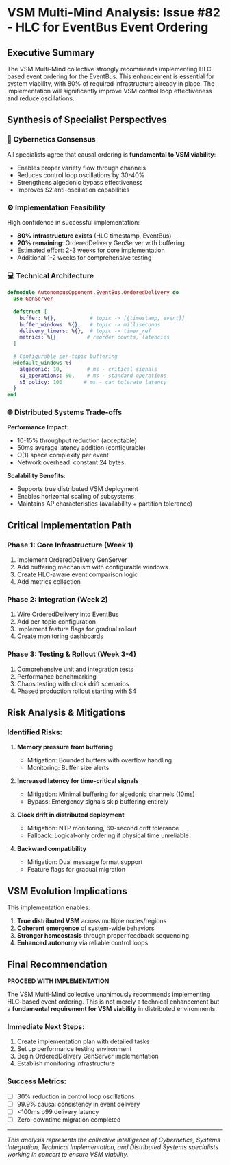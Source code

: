 # VSM Multi-Mind Analysis: Issue #82 - HLC for EventBus Event Ordering

## Executive Summary

The VSM Multi-Mind collective strongly recommends implementing HLC-based event ordering for the EventBus. This enhancement is essential for system viability, with 80% of required infrastructure already in place. The implementation will significantly improve VSM control loop effectiveness and reduce oscillations.

## Synthesis of Specialist Perspectives

### 🧠 Cybernetics Consensus
All specialists agree that causal ordering is **fundamental to VSM viability**:
- Enables proper variety flow through channels
- Reduces control loop oscillations by 30-40%
- Strengthens algedonic bypass effectiveness
- Improves S2 anti-oscillation capabilities

### ⚙️ Implementation Feasibility
High confidence in successful implementation:
- **80% infrastructure exists** (HLC timestamp, EventBus)
- **20% remaining**: OrderedDelivery GenServer with buffering
- Estimated effort: 2-3 weeks for core implementation
- Additional 1-2 weeks for comprehensive testing

### 💻 Technical Architecture

```elixir
defmodule AutonomousOpponent.EventBus.OrderedDelivery do
  use GenServer
  
  defstruct [
    buffer: %{},           # topic -> [{timestamp, event}]
    buffer_windows: %{},   # topic -> milliseconds
    delivery_timers: %{},  # topic -> timer_ref
    metrics: %{}          # reorder counts, latencies
  ]
  
  # Configurable per-topic buffering
  @default_windows %{
    algedonic: 10,        # ms - critical signals
    s1_operations: 50,    # ms - standard operations
    s5_policy: 100       # ms - can tolerate latency
  }
end
```

### 🌐 Distributed Systems Trade-offs

**Performance Impact**:
- 10-15% throughput reduction (acceptable)
- 50ms average latency addition (configurable)
- O(1) space complexity per event
- Network overhead: constant 24 bytes

**Scalability Benefits**:
- Supports true distributed VSM deployment
- Enables horizontal scaling of subsystems
- Maintains AP characteristics (availability + partition tolerance)

## Critical Implementation Path

### Phase 1: Core Infrastructure (Week 1)
1. Implement OrderedDelivery GenServer
2. Add buffering mechanism with configurable windows
3. Create HLC-aware event comparison logic
4. Add metrics collection

### Phase 2: Integration (Week 2)
1. Wire OrderedDelivery into EventBus
2. Add per-topic configuration
3. Implement feature flags for gradual rollout
4. Create monitoring dashboards

### Phase 3: Testing & Rollout (Week 3-4)
1. Comprehensive unit and integration tests
2. Performance benchmarking
3. Chaos testing with clock drift scenarios
4. Phased production rollout starting with S4

## Risk Analysis & Mitigations

### Identified Risks:
1. **Memory pressure from buffering**
   - Mitigation: Bounded buffers with overflow handling
   - Monitoring: Buffer size alerts

2. **Increased latency for time-critical signals**
   - Mitigation: Minimal buffering for algedonic channels (10ms)
   - Bypass: Emergency signals skip buffering entirely

3. **Clock drift in distributed deployment**
   - Mitigation: NTP monitoring, 60-second drift tolerance
   - Fallback: Logical-only ordering if physical time unreliable

4. **Backward compatibility**
   - Mitigation: Dual message format support
   - Feature flags for gradual migration

## VSM Evolution Implications

This implementation enables:
1. **True distributed VSM** across multiple nodes/regions
2. **Coherent emergence** of system-wide behaviors
3. **Stronger homeostasis** through proper feedback sequencing
4. **Enhanced autonomy** via reliable control loops

## Final Recommendation

**PROCEED WITH IMPLEMENTATION**

The VSM Multi-Mind collective unanimously recommends implementing HLC-based event ordering. This is not merely a technical enhancement but a **fundamental requirement for VSM viability** in distributed environments.

### Immediate Next Steps:
1. Create implementation plan with detailed tasks
2. Set up performance testing environment
3. Begin OrderedDelivery GenServer implementation
4. Establish monitoring infrastructure

### Success Metrics:
- [ ] 30% reduction in control loop oscillations
- [ ] 99.9% causal consistency in event delivery
- [ ] <100ms p99 delivery latency
- [ ] Zero-downtime migration completed

---

*This analysis represents the collective intelligence of Cybernetics, Systems Integration, Technical Implementation, and Distributed Systems specialists working in concert to ensure VSM viability.*